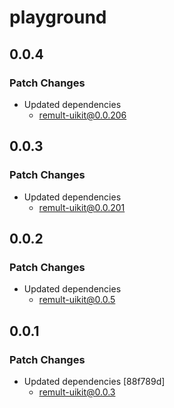 # playground

## 0.0.4

### Patch Changes

- Updated dependencies
  - remult-uikit@0.0.206

## 0.0.3

### Patch Changes

- Updated dependencies
  - remult-uikit@0.0.201

## 0.0.2

### Patch Changes

- Updated dependencies
  - remult-uikit@0.0.5

## 0.0.1

### Patch Changes

- Updated dependencies [88f789d]
  - remult-uikit@0.0.3
